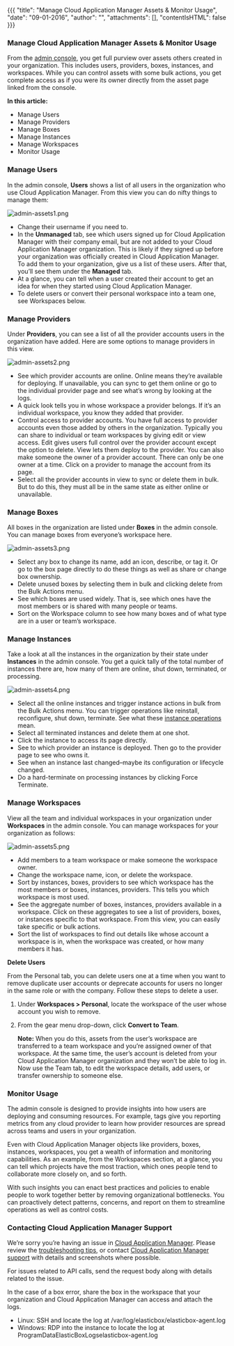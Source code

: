 {{{
"title": "Manage Cloud Application Manager Assets & Monitor Usage",
"date": "09-01-2016",
"author": "",
"attachments": [],
"contentIsHTML": false
}}}

### Manage Cloud Application Manager Assets & Monitor Usage

From the [admin console](./admin-overview.md), you get full purview over assets others created in your organization. This includes users, providers, boxes, instances, and workspaces. While you can control assets with some bulk actions, you get complete access as if you were its owner directly from the asset page linked from the console.

**In this article:**

* Manage Users
* Manage Providers
* Manage Boxes
* Manage Instances
* Manage Workspaces
* Monitor Usage

### Manage Users

In the admin console, **Users** shows a list of all users in the organization who use Cloud Application Manager. From this view you can do nifty things to manage them:

![admin-assets1.png](../images/cloud-application-manager/admin-assets1.png)

* Change their username if you need to.
* In the **Unmanaged** tab, see which users signed up for Cloud Application Manager with their company email, but are not added to your Cloud Application Manager organization. This is likely if they signed up before your organization was officially created in Cloud Application Manager. To add them to your organization, give us a list of these users. After that, you’ll see them under the **Managed** tab.
* At a glance, you can tell when a user created their account to get an idea for when they started using Cloud Application Manager.
* To delete users or convert their personal workspace into a team one, see Workspaces below.

### Manage Providers

Under **Providers**, you can see a list of all the provider accounts users in the organization have added. Here are some options to manage providers in this view.

![admin-assets2.png](../images/cloud-application-manager/admin-assets2.png)

* See which provider accounts are online. Online means they’re available for deploying. If unavailable, you can sync to get them online or go to the individual provider page and see what’s wrong by looking at the logs.
* A quick look tells you in whose workspace a provider belongs. If it’s an individual workspace, you know they added that provider.
* Control access to provider accounts. You have full access to provider accounts even those added by others in the organization. Typically you can share to individual or team workspaces by giving edit or view access. Edit gives users full control over the provider account except the option to delete. View lets them deploy to the provider. You can also make someone the owner of a provider account. There can only be one owner at a time. Click on a provider to manage the account from its page.
* Select all the provider accounts in view to sync or delete them in bulk. But to do this, they must all be in the same state as either online or unavailable.

### Manage Boxes

All boxes in the organization are listed under **Boxes** in the admin console. You can manage boxes from everyone’s workspace here.

![admin-assets3.png](../images/cloud-application-manager/admin-assets3.png)

* Select any box to change its name, add an icon, describe, or tag it. Or go to the box page directly to do these things as well as share or change box ownership.
* Delete unused boxes by selecting them in bulk and clicking delete from the Bulk Actions menu.
* See which boxes are used widely. That is, see which ones have the most members or is shared with many people or teams.
* Sort on the Workspace column to see how many boxes and of what type are in a user or team’s workspace.

### Manage Instances

Take a look at all the instances in the organization by their state under **Instances** in the admin console. You get a quick tally of the total number of instances there are, how many of them are online, shut down, terminated, or processing.

![admin-assets4.png](../images/cloud-application-manager/admin-assets4.png)

* Select all the online instances and trigger instance actions in bulk from the Bulk Actions menu. You can trigger operations like reinstall, reconfigure, shut down, terminate. See what these [instance operations](./deploying-managing-instances.md) mean.
* Select all terminated instances and delete them at one shot.
* Click the instance to access its page directly.
* See to which provider an instance is deployed. Then go to the provider page to see who owns it.
* See when an instance last changed–maybe its configuration or lifecycle changed.
* Do a hard-terminate on processing instances by clicking Force Terminate.

### Manage Workspaces

View all the team and individual workspaces in your organization under **Workspaces** in the admin console. You can manage workspaces for your organization as follows:

![admin-assets5.png](../images/cloud-application-manager/admin-assets5.png)

* Add members to a team workspace or make someone the workspace owner.
* Change the workspace name, icon, or delete the workspace.
* Sort by instances, boxes, providers to see which workspace has the most members or boxes, instances, providers. This tells you which workspace is most used.
* See the aggregate number of boxes, instances, providers available in a workspace. Click on these aggregates to see a list of providers, boxes, or instances specific to that workspace. From this view, you can easily take specific or bulk actions.
* Sort the list of workspaces to find out details like whose account a workspace is in, when the workspace was created, or how many members it has.

**Delete Users**

From the Personal tab, you can delete users one at a time when you want to remove duplicate user accounts or deprecate accounts for users no longer in the same role or with the company. Follow these steps to delete a user.

1. Under **Workspaces > Personal**, locate the workspace of the user whose account you wish to remove.

2. From the gear menu drop-down, click **Convert to Team**.

   **Note:** When you do this, assets from the user’s workspace are transferred to a team workspace and you’re assigned owner of that workspace. At the same time, the user’s account is deleted from your Cloud Application Manager organization and they won’t be able to log in. Now use the Team tab, to edit the workspace details, add users, or transfer ownership to someone else.

### Monitor Usage

The admin console is designed to provide insights into how users are deploying and consuming resources. For example, tags give you reporting metrics from any cloud provider to learn how provider resources are spread across teams and users in your organization.

Even with Cloud Application Manager objects like providers, boxes, instances, workspaces, you get a wealth of information and monitoring capabilities. As an example, from the Workspaces section, at a glance, you can tell which projects have the most traction, which ones people tend to collaborate more closely on, and so forth.

With such insights you can enact best practices and policies to enable people to work together better by removing organizational bottlenecks. You can proactively detect patterns, concerns, and report on them to streamline operations as well as control costs.

### Contacting Cloud Application Manager Support

We’re sorry you’re having an issue in [Cloud Application Manager](//www.ctl.io/cloud-application-manager/). Please review the [troubleshooting tips](./troubleshooting-tips.md), or contact [Cloud Application Manager support](mailto:support@elasticbox.com) with details and screenshots where possible.

For issues related to API calls, send the request body along with details related to the issue.

In the case of a box error, share the box in the workspace that your organization and Cloud Application Manager can access and attach the logs.
* Linux: SSH and locate the log at /var/log/elasticbox/elasticbox-agent.log
* Windows: RDP into the instance to locate the log at ProgramDataElasticBoxLogselasticbox-agent.log
